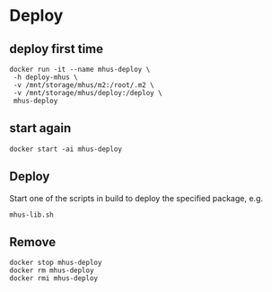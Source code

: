 
# Deploy

## deploy first time
```
docker run -it --name mhus-deploy \
 -h deploy-mhus \
 -v /mnt/storage/mhus/m2:/root/.m2 \
 -v /mnt/storage/mhus/deploy:/deploy \
 mhus-deploy
```

## start again
```
docker start -ai mhus-deploy
```

## Deploy

Start one of the scripts in build to deploy the specified package, e.g.

```
mhus-lib.sh
```

## Remove
```
docker stop mhus-deploy
docker rm mhus-deploy
docker rmi mhus-deploy
```
